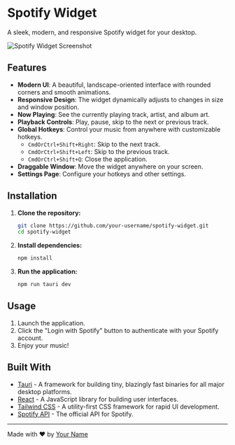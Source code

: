 # Spotify Widget

A sleek, modern, and responsive Spotify widget for your desktop.

![Spotify Widget Screenshot](https://i.imgur.com/your-screenshot.png) <!-- Replace with a real screenshot -->

## Features

- **Modern UI**: A beautiful, landscape-oriented interface with rounded corners and smooth animations.
- **Responsive Design**: The widget dynamically adjusts to changes in size and window position.
- **Now Playing**: See the currently playing track, artist, and album art.
- **Playback Controls**: Play, pause, skip to the next or previous track.
- **Global Hotkeys**: Control your music from anywhere with customizable hotkeys.
  - `CmdOrCtrl+Shift+Right`: Skip to the next track.
  - `CmdOrCtrl+Shift+Left`: Skip to the previous track.
  - `CmdOrCtrl+Shift+Q`: Close the application.
- **Draggable Window**: Move the widget anywhere on your screen.
- **Settings Page**: Configure your hotkeys and other settings.

## Installation

1.  **Clone the repository:**
    ```sh
    git clone https://github.com/your-username/spotify-widget.git
    cd spotify-widget
    ```
2.  **Install dependencies:**
    ```sh
    npm install
    ```
3.  **Run the application:**
    ```sh
    npm run tauri dev
    ```

## Usage

1.  Launch the application.
2.  Click the "Login with Spotify" button to authenticate with your Spotify account.
3.  Enjoy your music!

## Built With

- [Tauri](https://tauri.app/) - A framework for building tiny, blazingly fast binaries for all major desktop platforms.
- [React](https://reactjs.org/) - A JavaScript library for building user interfaces.
- [Tailwind CSS](https://tailwindcss.com/) - A utility-first CSS framework for rapid UI development.
- [Spotify API](https://developer.spotify.com/documentation/web-api/) - The official API for Spotify.

---

Made with ❤️ by [Your Name](https://github.com/your-username)
